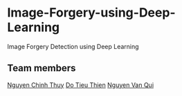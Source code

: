 # Image-Forgery-using-Deep-Learning
Image Forgery Detection using Deep Learning

## Team members
[Nguyen Chinh Thuy](https://github.com/AntiAegis)
[Do Tieu Thien](https://github.com/dotieuthien)
[Nguyen Van Qui](https://github.com/nvqui97)
